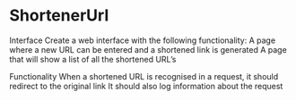 # ShortenerUrl

Interface
Create a web interface with the following functionality:
A page where a new URL can be entered and a shortened link is generated
A page that will show a list of all the shortened URL’s

Functionality
When a shortened URL is recognised in a request, it should redirect to the original link
It should also log information about the request
